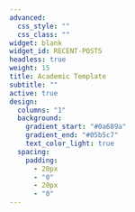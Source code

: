 ```yaml
---
advanced:
  css_style: ""
  css_class: ""
widget: blank
widget_id: RECENT-POSTS
headless: true
weight: 15
title: Academic Template
subtitle: ""
active: true
design:
  columns: "1"
  background:
    gradient_start: "#0a689a"
    gradient_end: "#05b5c7"
    text_color_light: true
  spacing:
    padding:
      - 20px
      - "0"
      - 20px
      - "0"
---
```

